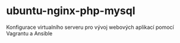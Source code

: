 # ubuntu-nginx-php-mysql
Konfigurace virtualního serveru pro vývoj webových aplikací pomocí Vagrantu a Ansible
